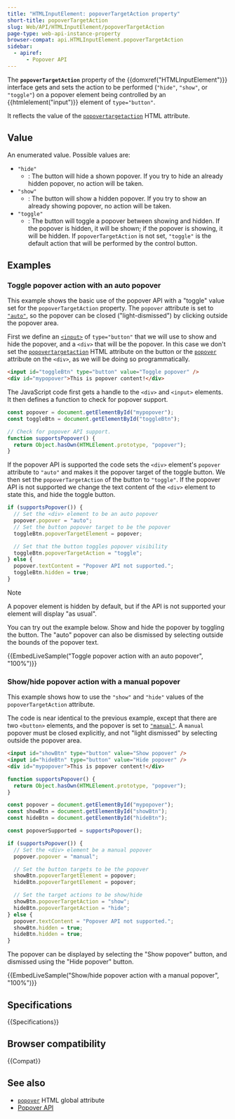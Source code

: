 ```yaml
---
title: "HTMLInputElement: popoverTargetAction property"
short-title: popoverTargetAction
slug: Web/API/HTMLInputElement/popoverTargetAction
page-type: web-api-instance-property
browser-compat: api.HTMLInputElement.popoverTargetAction
sidebar:
  - apiref:
      - Popover API
---
```


The **`popoverTargetAction`** property of the {{domxref("HTMLInputElement")}} interface gets and sets the action to be performed (`"hide"`, `"show"`, or `"toggle"`) on a popover element being controlled by an {{htmlelement("input")}} element of `type="button"`.

It reflects the value of the [`popovertargetaction`](/en-US/docs/Web/HTML/Reference/Elements/button#popovertargetaction) HTML attribute.

## Value

An enumerated value. Possible values are:

- `"hide"`
  - : The button will hide a shown popover. If you try to hide an already hidden popover, no action will be taken.
- `"show"`
  - : The button will show a hidden popover. If you try to show an already showing popover, no action will be taken.
- `"toggle"`
  - : The button will toggle a popover between showing and hidden. If the popover is hidden, it will be shown; if the popover is showing, it will be hidden. If `popoverTargetAction` is not set, `"toggle"` is the default action that will be performed by the control button.

## Examples

### Toggle popover action with an auto popover

This example shows the basic use of the popover API with a "toggle" value set for the `popoverTargetAction` property.
The `popover` attribute is set to [`"auto"`](/en-US/docs/Web/API/Popover_API/Using#auto_state_and_light_dismiss), so the popover can be closed ("light-dismissed") by clicking outside the popover area.

First we define an [`<input>`](/en-US/docs/Web/HTML/Reference/Elements/input/button) of `type="button"` that we will use to show and hide the popover, and a `<div>` that will be the popover.
In this case we don't set the [`popovertargetaction`](/en-US/docs/Web/HTML/Reference/Elements/button#popovertargetaction) HTML attribute on the button or the [`popover`](/en-US/docs/Web/HTML/Reference/Global_attributes/popover) attribute on the `<div>`, as we will be doing so programmatically.

```html
<input id="toggleBtn" type="button" value="Toggle popover" />
<div id="mypopover">This is popover content!</div>
```

The JavaScript code first gets a handle to the `<div>` and `<input>` elements.
It then defines a function to check for popover support.

```js
const popover = document.getElementById("mypopover");
const toggleBtn = document.getElementById("toggleBtn");

// Check for popover API support.
function supportsPopover() {
  return Object.hasOwn(HTMLElement.prototype, "popover");
}
```

If the popover API is supported the code sets the `<div>` element's `popover` attribute to `"auto"` and makes it the popover target of the toggle button.
We then set the `popoverTargetAction` of the button to `"toggle"`.
If the popover API is not supported we change the text content of the `<div>` element to state this, and hide the toggle button.

```js
if (supportsPopover()) {
  // Set the <div> element to be an auto popover
  popover.popover = "auto";
  // Set the button popover target to be the popover
  toggleBtn.popoverTargetElement = popover;

  // Set that the button toggles popover visibility
  toggleBtn.popoverTargetAction = "toggle";
} else {
  popover.textContent = "Popover API not supported.";
  toggleBtn.hidden = true;
}
```

> [!NOTE]
> A popover element is hidden by default, but if the API is not supported your element will display "as usual".

You can try out the example below.
Show and hide the popover by toggling the button.
The "auto" popover can also be dismissed by selecting outside the bounds of the popover text.

{{EmbedLiveSample("Toggle popover action with an auto popover", "100%")}}

### Show/hide popover action with a manual popover

This example shows how to use the `"show"` and `"hide"` values of the `popoverTargetAction` attribute.

The code is near identical to the previous example, except that there are two `<button>` elements, and the popover is set to [`"manual"`](/en-US/docs/Web/API/Popover_API/Using#using_manual_popover_state).
A `manual` popover must be closed explicitly, and not "light dismissed" by selecting outside the popover area.

```html
<input id="showBtn" type="button" value="Show popover" />
<input id="hideBtn" type="button" value="Hide popover" />
<div id="mypopover">This is popover content!</div>
```

```js
function supportsPopover() {
  return Object.hasOwn(HTMLElement.prototype, "popover");
}

const popover = document.getElementById("mypopover");
const showBtn = document.getElementById("showBtn");
const hideBtn = document.getElementById("hideBtn");

const popoverSupported = supportsPopover();

if (supportsPopover()) {
  // Set the <div> element be a manual popover
  popover.popover = "manual";

  // Set the button targets to be the popover
  showBtn.popoverTargetElement = popover;
  hideBtn.popoverTargetElement = popover;

  // Set the target actions to be show/hide
  showBtn.popoverTargetAction = "show";
  hideBtn.popoverTargetAction = "hide";
} else {
  popover.textContent = "Popover API not supported.";
  showBtn.hidden = true;
  hideBtn.hidden = true;
}
```

The popover can be displayed by selecting the "Show popover" button, and dismissed using the "Hide popover" button.

{{EmbedLiveSample("Show/hide popover action with a manual popover", "100%")}}

## Specifications

{{Specifications}}

## Browser compatibility

{{Compat}}

## See also

- [`popover`](/en-US/docs/Web/HTML/Reference/Global_attributes/popover) HTML global attribute
- [Popover API](/en-US/docs/Web/API/Popover_API)
